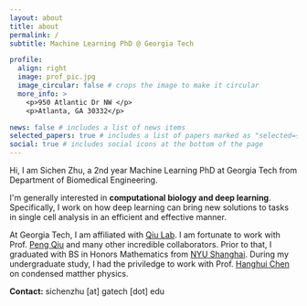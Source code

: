 ```yaml
---
layout: about
title: about
permalink: /
subtitle: Machine Learning PhD @ Georgia Tech

profile:
  align: right
  image: prof_pic.jpg
  image_circular: false # crops the image to make it circular
  more_info: >
    <p>950 Atlantic Dr NW </p>
    <p>Atlanta, GA 30332</p>

news: false # includes a list of news items
selected_papers: true # includes a list of papers marked as "selected={true}"
social: true # includes social icons at the bottom of the page
---
```


Hi, I am Sichen Zhu, a 2nd year Machine Learning PhD at Georgia Tech from Department of Biomedical Engineering. 

I'm generally interested in **computational biology and deep learning**. Specifically, I work on how deep learning can bring new solutions to tasks in single cell analysis in an efficient and effective manner. 

At Georgia Tech, I am affiliated with [Qiu Lab](https://mlb.bme.gatech.edu/). I am fortunate to work with Prof. [Peng Qiu](https://bme.gatech.edu/bme/faculty/Peng-Qiu) and many other incredible collaborators. Prior to that, I graduated with BS in Honors Mathematics from [NYU Shanghai](https://shanghai.nyu.edu/). During my undergraduate study, I had the priviledge to work with Prof. [Hanghui Chen](https://www.hanghuichen.org/) on condensed matther physics. 


**Contact:** sichenzhu [at] gatech [dot] edu